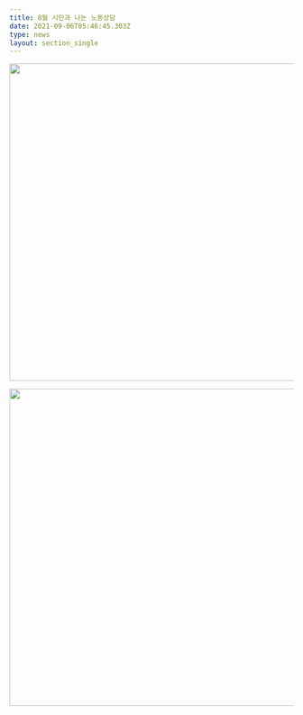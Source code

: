 ```yaml
---
title: 8월 시민과 나눈 노동상담
date: 2021-09-06T05:46:45.303Z
type: news
layout: section_single
---
```

<p><img src="https://drive.tiny.cloud/1/engl1s97gj9hrxpoa7eh7z5f05ozxfm1box3nxkh4j7a43ei/a1ec8dda-b64b-46bf-b6a7-aa25299c7c1f" alt="" width="1000" height="563" /></p>
<p><img src="https://drive.tiny.cloud/1/engl1s97gj9hrxpoa7eh7z5f05ozxfm1box3nxkh4j7a43ei/73c85cbf-aa85-4414-bd33-f8ab5cdcbeca" alt="" width="1000" height="563" /></p>